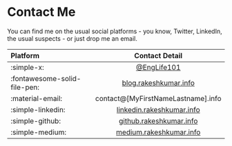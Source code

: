 # Contact Me

 You can find me on the usual social platforms - you know, Twitter, LinkedIn, the usual suspects - or just drop me an email.

| Platform | Contact Detail |
| :------- | :------------: |
| :simple-x: | [@EngLife101](https://x.com/englife101) |
| :fontawesome-solid-file-pen: | [blog.rakeshkumar.info](https://blog.rakeshkumar.info) |
| :material-email: | contact@[MyFirstNameLastname].info |
| :simple-linkedin: | [linkedin.rakeshkumar.info](https://linkedin.rakeshkumar.info) |
| :simple-github: | [github.rakeshkumar.info](https://github.rakeshkumar.info) |
| :simple-medium: | [medium.rakeshkumar.info](https://medium.rakeshkumar.info) |
